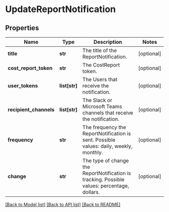 # UpdateReportNotification

## Properties
Name | Type | Description | Notes
------------ | ------------- | ------------- | -------------
**title** | **str** | The title of the ReportNotification. | [optional] 
**cost_report_token** | **str** | The CostReport token. | [optional] 
**user_tokens** | **list[str]** | The Users that receive the notification. | [optional] 
**recipient_channels** | **list[str]** | The Slack or Microsoft Teams channels that receive the notification. | [optional] 
**frequency** | **str** | The frequency the ReportNotification is sent. Possible values: daily, weekly, monthly. | [optional] 
**change** | **str** | The type of change the ReportNotification is tracking. Possible values: percentage, dollars. | [optional] 

[[Back to Model list]](../README.md#documentation-for-models) [[Back to API list]](../README.md#documentation-for-api-endpoints) [[Back to README]](../README.md)


